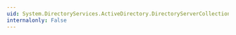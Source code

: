 ```yaml
---
uid: System.DirectoryServices.ActiveDirectory.DirectoryServerCollection
internalonly: False
---
```

